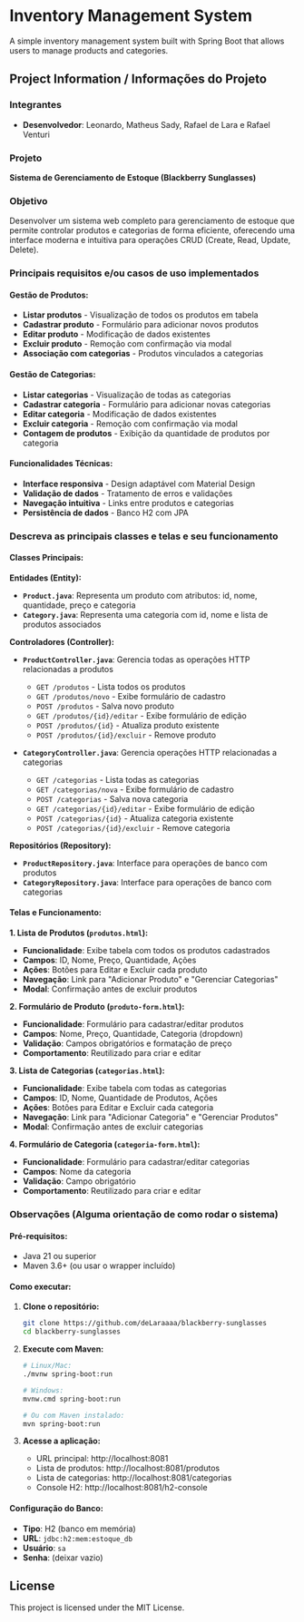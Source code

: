 # Inventory Management System

A simple inventory management system built with Spring Boot that allows users to manage products and categories.

## Project Information / Informações do Projeto

### Integrantes
- **Desenvolvedor**: Leonardo, Matheus Sady, Rafael de Lara e Rafael Venturi 

### Projeto
**Sistema de Gerenciamento de Estoque (Blackberry Sunglasses)**

### Objetivo
Desenvolver um sistema web completo para gerenciamento de estoque que permite controlar produtos e categorias de forma eficiente, oferecendo uma interface moderna e intuitiva para operações CRUD (Create, Read, Update, Delete).

### Principais requisitos e/ou casos de uso implementados

#### Gestão de Produtos:
- **Listar produtos** - Visualização de todos os produtos em tabela
- **Cadastrar produto** - Formulário para adicionar novos produtos
- **Editar produto** - Modificação de dados existentes
- **Excluir produto** - Remoção com confirmação via modal
- **Associação com categorias** - Produtos vinculados a categorias

#### Gestão de Categorias:
- **Listar categorias** - Visualização de todas as categorias
- **Cadastrar categoria** - Formulário para adicionar novas categorias
- **Editar categoria** - Modificação de dados existentes
- **Excluir categoria** - Remoção com confirmação via modal
- **Contagem de produtos** - Exibição da quantidade de produtos por categoria

#### Funcionalidades Técnicas:
- **Interface responsiva** - Design adaptável com Material Design
- **Validação de dados** - Tratamento de erros e validações
- **Navegação intuitiva** - Links entre produtos e categorias
- **Persistência de dados** - Banco H2 com JPA

### Descreva as principais classes e telas e seu funcionamento

#### Classes Principais:

**Entidades (Entity):**
- **`Product.java`**: Representa um produto com atributos: id, nome, quantidade, preço e categoria
- **`Category.java`**: Representa uma categoria com id, nome e lista de produtos associados

**Controladores (Controller):**
- **`ProductController.java`**: Gerencia todas as operações HTTP relacionadas a produtos
  - `GET /produtos` - Lista todos os produtos
  - `GET /produtos/novo` - Exibe formulário de cadastro
  - `POST /produtos` - Salva novo produto
  - `GET /produtos/{id}/editar` - Exibe formulário de edição
  - `POST /produtos/{id}` - Atualiza produto existente
  - `POST /produtos/{id}/excluir` - Remove produto

- **`CategoryController.java`**: Gerencia operações HTTP relacionadas a categorias
  - `GET /categorias` - Lista todas as categorias
  - `GET /categorias/nova` - Exibe formulário de cadastro
  - `POST /categorias` - Salva nova categoria
  - `GET /categorias/{id}/editar` - Exibe formulário de edição
  - `POST /categorias/{id}` - Atualiza categoria existente
  - `POST /categorias/{id}/excluir` - Remove categoria

**Repositórios (Repository):**
- **`ProductRepository.java`**: Interface para operações de banco com produtos
- **`CategoryRepository.java`**: Interface para operações de banco com categorias

#### Telas e Funcionamento:

**1. Lista de Produtos (`produtos.html`):**
- **Funcionalidade**: Exibe tabela com todos os produtos cadastrados
- **Campos**: ID, Nome, Preço, Quantidade, Ações
- **Ações**: Botões para Editar e Excluir cada produto
- **Navegação**: Link para "Adicionar Produto" e "Gerenciar Categorias"
- **Modal**: Confirmação antes de excluir produtos

**2. Formulário de Produto (`produto-form.html`):**
- **Funcionalidade**: Formulário para cadastrar/editar produtos
- **Campos**: Nome, Preço, Quantidade, Categoria (dropdown)
- **Validação**: Campos obrigatórios e formatação de preço
- **Comportamento**: Reutilizado para criar e editar

**3. Lista de Categorias (`categorias.html`):**
- **Funcionalidade**: Exibe tabela com todas as categorias
- **Campos**: ID, Nome, Quantidade de Produtos, Ações
- **Ações**: Botões para Editar e Excluir cada categoria
- **Navegação**: Link para "Adicionar Categoria" e "Gerenciar Produtos"
- **Modal**: Confirmação antes de excluir categorias

**4. Formulário de Categoria (`categoria-form.html`):**
- **Funcionalidade**: Formulário para cadastrar/editar categorias
- **Campos**: Nome da categoria
- **Validação**: Campo obrigatório
- **Comportamento**: Reutilizado para criar e editar

### Observações (Alguma orientação de como rodar o sistema)

#### Pré-requisitos:
- Java 21 ou superior
- Maven 3.6+ (ou usar o wrapper incluído)

#### Como executar:

1. **Clone o repositório:**
   ```bash
   git clone https://github.com/deLaraaaa/blackberry-sunglasses
   cd blackberry-sunglasses
   ```

2. **Execute com Maven:**
   ```bash
   # Linux/Mac:
   ./mvnw spring-boot:run
   
   # Windows:
   mvnw.cmd spring-boot:run
   
   # Ou com Maven instalado:
   mvn spring-boot:run
   ```

3. **Acesse a aplicação:**
   - URL principal: http://localhost:8081
   - Lista de produtos: http://localhost:8081/produtos
   - Lista de categorias: http://localhost:8081/categorias
   - Console H2: http://localhost:8081/h2-console

#### Configuração do Banco:
- **Tipo**: H2 (banco em memória)
- **URL**: `jdbc:h2:mem:estoque_db`
- **Usuário**: `sa`
- **Senha**: (deixar vazio)

## License

This project is licensed under the MIT License.